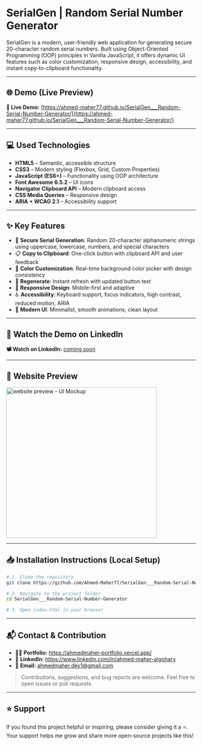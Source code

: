 # SerialGen | Random Serial Number Generator

SerialGen is a modern, user-friendly web application for generating secure 20-character random serial numbers. Built using Object-Oriented Programming (OOP) principles in Vanilla JavaScript, it offers dynamic UI features such as color customization, responsive design, accessibility, and instant copy-to-clipboard functionality.

---

## 🌐 Demo (Live Preview)

**🔗 Live Demo:** [https://ahmed-maher77.github.io/SerialGen___Random-Serial-Number-Generator/](https://ahmed-maher77.github.io/SerialGen___Random-Serial-Number-Generator/) 

---

## 💻 Used Technologies

- **HTML5** – Semantic, accessible structure  
- **CSS3** – Modern styling (Flexbox, Grid, Custom Properties)  
- **JavaScript (ES6+)** – Functionality using OOP architecture  
- **Font Awesome 6.5.2** – UI icons  
- **Navigator Clipboard API** – Modern clipboard access  
- **CSS Media Queries** – Responsive design  
- **ARIA + WCAG 2.1** – Accessibility support 

---

## ✨ Key Features

- 🔢 **Secure Serial Generation**: Random 20-character alphanumeric strings using uppercase, lowercase, numbers, and special characters  
- 📋 **Copy to Clipboard**: One-click button with clipboard API and user feedback  
- 🎨 **Color Customization**: Real-time background color picker with design consistency  
- 🔁 **Regenerate**: Instant refresh with updated button text  
- 📱 **Responsive Design**: Mobile-first and adaptive  
- ♿ **Accessibility**: Keyboard support, focus indicators, high contrast, reduced motion, ARIA  
- 🎯 **Modern UI**: Minimalist, smooth animations, clean layout  

---

## 🎥 Watch the Demo on LinkedIn

**📽️ Watch on LinkedIn:** [coming soon]()

---

## 👀 Website Preview
<a href="https://ahmed-maher77.github.io/SerialGen___Random-Serial-Number-Generator/" title="demo">
  <img src="https://github.com/user-attachments/assets/f54463eb-126f-41ad-ac54-d248549b3d7f" alt="website preview - UI Mockup" width="400">
</a>


---

## 📥 Installation Instructions (Local Setup)

```bash
# 1. Clone the repository
git clone https://github.com/Ahmed-Maher77/SerialGen___Random-Serial-Number-Generator.git

# 2. Navigate to the project folder
cd SerialGen___Random-Serial-Number-Generator

# 3. Open index.html in your browser
```
---

## 📬 Contact & Contribution
- 🧑‍💻 **Portfolio:** <a href="https://ahmedmaher-portfolio.vercel.app/" title="See My Portfolio">https://ahmedmaher-portfolio.vercel.app/</a>
- 🔗 **LinkedIn:** <a href="https://www.linkedin.com/in/ahmed-maher-algohary" title="Contact via LinkedIn">https://www.linkedin.com/in/ahmed-maher-algohary</a>
- 📧 **Email:** <a href="mailto:ahmedmaher.dev1@gmail.com" title="Contact via Email">ahmedmaher.dev1@gmail.com</a>

> Contributions, suggestions, and bug reports are welcome. Feel free to open issues or pull requests.

---

## ⭐ Support

If you found this project helpful or inspiring, please consider giving it a ⭐. Your support helps me grow and share more open-source projects like this!
